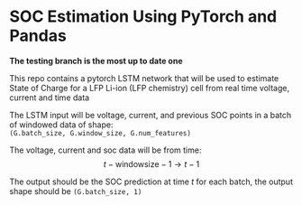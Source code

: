 # SOC Estimation Using PyTorch and Pandas

**The testing branch is the most up to date one**

This repo contains a pytorch LSTM network that will be used to estimate State of Charge for a LFP Li-ion (LFP chemistry) cell from real time voltage, current and time data


The LSTM input will be voltage, current, and previous SOC points in a batch of windowed data of shape: <br>```(G.batch_size, G.window_size, G.num_features)```

The voltage, current and soc data will be from time: $$t - \text{windowsize} - 1 \rightarrow t - 1$$

The output should be the SOC prediction at time $t$ for each batch, the output shape should be ```(G.batch_size, 1)```
